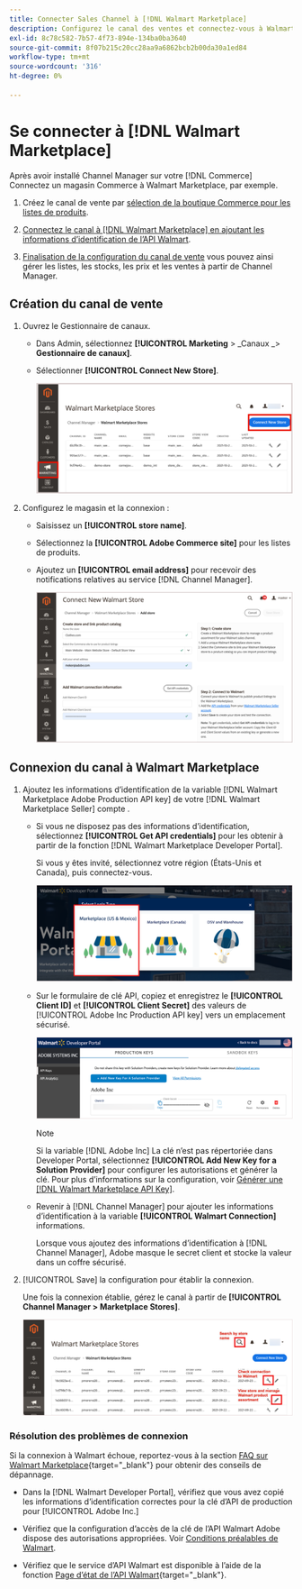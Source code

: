 ```yaml
---
title: Connecter Sales Channel à [!DNL Walmart Marketplace]
description: Configurez le canal des ventes et connectez-vous à Walmart Marketplace.
exl-id: 8c78c582-7b57-4f73-894e-134ba0ba3640
source-git-commit: 8f07b215c20cc28aa9a6862bcb2b00da30a1ed84
workflow-type: tm+mt
source-wordcount: '316'
ht-degree: 0%

---
```



# Se connecter à [!DNL Walmart Marketplace]

Après avoir installé Channel Manager sur votre [!DNL Commerce] Connectez un magasin Commerce à Walmart Marketplace, par exemple.

1. Créez le canal de vente par [sélection de la boutique Commerce pour les listes de produits](#select-the-commerce-store-for-the-sales-channel).

1. [Connectez le canal à [!DNL Walmart Marketplace] en ajoutant les informations d’identification de l’API Walmart](#connect-the-channel-to-walmart-marketplace).

1. [Finalisation de la configuration du canal de vente](#complete-store-setup) vous pouvez ainsi gérer les listes, les stocks, les prix et les ventes à partir de Channel Manager.

## Création du canal de vente

1. Ouvrez le Gestionnaire de canaux.

   - Dans Admin, sélectionnez **[!UICONTROL Marketing** > _Canaux _> **Gestionnaire de canaux]**.

   - Sélectionner **[!UICONTROL Connect New Store]**.

      ![Connecter Commerce Store à [!DNL Walmart Marketplace] de [!DNL Channel Manager]](assets/connect-commerce-store-to-marketplace.png)


1. Configurez le magasin et la connexion :

   - Saisissez un **[!UICONTROL store name]**.

   - Sélectionnez la **[!UICONTROL Adobe Commerce site]** pour les listes de produits.

   - Ajoutez un **[!UICONTROL email address]** pour recevoir des notifications relatives au service [!DNL Channel Manager].

      ![Configurer la connexion entre Commerce et [!DNL Walmart Marketplace] de [!DNL Channel Manager]](assets/configure-commerce-to-marketplace-connection.png)


## Connexion du canal à Walmart Marketplace

1. Ajoutez les informations d’identification de la variable [!DNL Walmart Marketplace Adobe Production API key] de votre [!DNL Walmart Marketplace Seller] compte .

   - Si vous ne disposez pas des informations d’identification, sélectionnez **[!UICONTROL Get API credentials]** pour les obtenir à partir de la fonction [!DNL Walmart Marketplace Developer Portal].

      Si vous y êtes invité, sélectionnez votre région (États-Unis et Canada), puis connectez-vous.

      ![[!DNL Walmart Marketplace] connexion au compte](assets/walmart-marketplace-login-page.png)

   - Sur le formulaire de clé API, copiez et enregistrez le **[!UICONTROL Client ID]** et **[!UICONTROL Client Secret]** des valeurs de [!UICONTROL Adobe Inc Production API key] vers un emplacement sécurisé.

      ![[!DNL Walmart Marketplace API key] page de configuration](assets/walmart-api-key-management-form.png)

      >[!NOTE]
      >
      >Si la variable [!DNL Adobe Inc] La clé n’est pas répertoriée dans Developer Portal, sélectionnez **[!UICONTROL Add New Key for a Solution Provider]** pour configurer les autorisations et générer la clé. Pour plus d’informations sur la configuration, voir [Générer une [!DNL Walmart Marketplace API Key]](walmart-prerequisites.md#generate-a-walmart-marketplace-api-key).

   - Revenir à [!DNL Channel Manager] pour ajouter les informations d’identification à la variable **[!UICONTROL Walmart Connection]** informations.

      Lorsque vous ajoutez des informations d’identification à [!DNL Channel Manager], Adobe masque le secret client et stocke la valeur dans un coffre sécurisé.

1. [!UICONTROL Save] la configuration pour établir la connexion.

   Une fois la connexion établie, gérez le canal à partir de **[!UICONTROL Channel Manager > Marketplace Stores]**.

   ![[!DNL Walmart Marketplace API key] page de configuration](assets/manage-connected-stores.png)


### Résolution des problèmes de connexion

Si la connexion à Walmart échoue, reportez-vous à la section [FAQ sur Walmart Marketplace](https://developer.walmart.com/faq/us/faq-auth/){target=&quot;_blank&quot;} pour obtenir des conseils de dépannage.

- Dans la [!DNL Walmart Developer Portal], vérifiez que vous avez copié les informations d’identification correctes pour la clé d’API de production pour [!UICONTROL Adobe Inc.]

- Vérifiez que la configuration d’accès de la clé de l’API Walmart Adobe dispose des autorisations appropriées. Voir [Conditions préalables de Walmart](walmart-prerequisites.md##generate-a-walmart-marketplace-api-key).

- Vérifiez que le service d’API Walmart est disponible à l’aide de la fonction [Page d’état de l’API Walmart](https://developer.walmart.com/us/whats-new/new-api-status-information-now-available/){target=&quot;_blank&quot;}.

